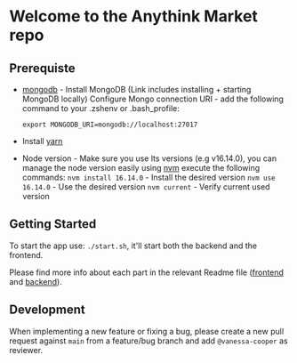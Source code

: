 # Welcome to the Anythink Market repo


## Prerequiste

- [mongodb](https://docs.mongodb.com/manual/administration/install-community/) - Install MongoDB (Link includes installing + starting MongoDB locally)
    Configure Mongo connection URI - add the following command to your .zshenv or .bash_profile:
    
    `export MONGODB_URI=mongodb://localhost:27017`
    
- Install [yarn](https://classic.yarnpkg.com/lang/en/docs/install/#mac-stable)

- Node version - Make sure you use lts versions (e.g v16.14.0), you can manage the node version easily using [nvm](https://github.com/nvm-sh/nvm) 
    execute the following commands:
    `nvm install 16.14.0` - Install the desired version
    `nvm use 16.14.0` - Use the desired version
    `nvm current` - Verify current used version
    
## Getting Started

To start the app use: `./start.sh`, it'll start both the backend and the frontend.

Please find more info about each part in the relevant Readme file ([frontend](frontend/readme.md) and [backend](backend/README.md)).

## Development

When implementing a new feature or fixing a bug, please create a new pull request against `main` from a feature/bug branch and add `@vanessa-cooper` as reviewer.

